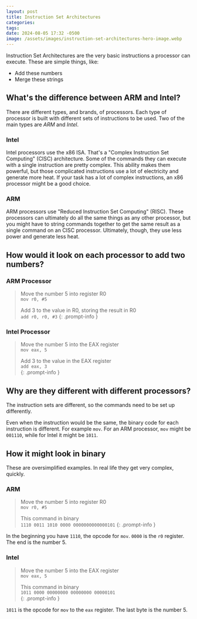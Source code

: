 ```yaml
---
layout: post
title: Instruction Set Architectures
categories:
tags:
date: 2024-08-05 17:32 -0500
image: /assets/images/instruction-set-architectures-hero-image.webp
---
```

Instruction Set Architectures are the very basic instructions a processor can execute. These are simple things, like: 

- Add these numbers
- Merge these strings

## What's the difference between ARM and Intel? 

There are different types, and brands, of processors. Each type of processor is built with different sets of instructions to be used. Two of the main types are *ARM* and *Intel*.

### Intel

Intel processors use the x86 ISA. That's a "Complex Instruction Set Computing" (CISC) architecture. Some of the commands they can execute with a single instruction are pretty complex. This ability makes them powerful, but those complicated instructions use a lot of electricity and generate more heat. If your task has a lot of complex instructions, an x86 processor might be a good choice.

### ARM

ARM processors use "Reduced Instruction Set Computing" (RISC). These processors can ultimately do all the same things as any other processor, but you might have to string commands together to get the same result as a single command on an CISC processor. Ultimately, though, they use less power and generate less heat.

## How would it look on each processor to add two numbers?

### ARM Processor

> Move the number 5 into register R0  
> `mov r0, #5`     
> 
> Add 3 to the value in R0, storing the result in R0  
> `add r0, r0, #3` 
{: .prompt-info }

### Intel Processor

> Move the number 5 into the EAX register  
> `mov eax, 5`     
> 
> Add 3 to the value in the EAX register  
> `add eax, 3`     
{: .prompt-info }

## Why are they different with different processors?

The instruction sets are different, so the commands need to be set up differently.

Even when the instruction would be the same, the binary code for each instruction is different. For example `mov`. For an ARM processor, `mov` might be `001110`, while for Intel it might be `1011`.

## How it might look in binary

These are oversimplified examples. In real life they get very complex, quickly.

### ARM

> Move the number 5 into register R0  
> `mov r0, #5`     
> 
> This command in binary  
> `1110 0011 1010 0000 0000000000000101`
{: .prompt-info }

In the beginning you have `1110`, the opcode for `mov`. `0000` is the `r0` register. The end is the number 5.

### Intel

> Move the number 5 into the EAX register  
> `mov eax, 5`     
> 
> This command in binary  
> `1011 0000 00000000 00000000 00000101`  
{: .prompt-info }

`1011` is the opcode for `mov` to the `eax` register. The last byte is the number 5.
